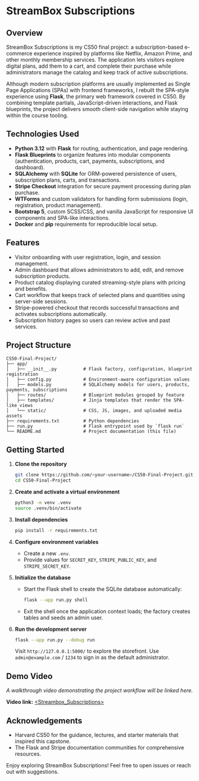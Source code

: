 # StreamBox Subscriptions

## Overview
StreamBox Subscriptions is my CS50 final project: a subscription-based e-commerce experience inspired by platforms like Netflix, Amazon Prime, and other monthly membership services. The application lets visitors explore digital plans, add them to a cart, and complete their purchase while administrators manage the catalog and keep track of active subscriptions.

Although modern subscription platforms are usually implemented as Single Page Applications (SPAs) with frontend frameworks, I rebuilt the SPA-style experience using **Flask**, the primary web framework covered in CS50. By combining template partials, JavaScript-driven interactions, and Flask blueprints, the project delivers smooth client-side navigation while staying within the course tooling.

## Technologies Used
- **Python 3.12** with **Flask** for routing, authentication, and page rendering.
- **Flask Blueprints** to organize features into modular components (authentication, products, cart, payments, subscriptions, and dashboard).
- **SQLAlchemy** with **SQLite** for ORM-powered persistence of users, subscription plans, carts, and transactions.
- **Stripe Checkout** integration for secure payment processing during plan purchase.
- **WTForms** and custom validators for handling form submissions (login, registration, product management).
- **Bootstrap 5**, custom SCSS/CSS, and vanilla JavaScript for responsive UI components and SPA-like interactions.
- **Docker** and **pip** requirements for reproducible local setup.

## Features
- Visitor onboarding with user registration, login, and session management.
- Admin dashboard that allows administrators to add, edit, and remove subscription products.
- Product catalog displaying curated streaming-style plans with pricing and benefits.
- Cart workflow that keeps track of selected plans and quantities using server-side sessions.
- Stripe-powered checkout that records successful transactions and activates subscriptions automatically.
- Subscription history pages so users can review active and past services.

## Project Structure
```
CS50-Final-Project/
├── app/
│   ├── __init__.py          # Flask factory, configuration, blueprint registration
│   ├── config.py            # Environment-aware configuration values
│   ├── models.py            # SQLAlchemy models for users, products, payments, subscriptions
│   ├── routes/              # Blueprint modules grouped by feature
│   ├── templates/           # Jinja templates that render the SPA-like views
│   └── static/              # CSS, JS, images, and uploaded media assets
├── requirements.txt         # Python dependencies
├── run.py                   # Flask entrypoint used by `flask run`
└── README.md                # Project documentation (this file)
```

## Getting Started
1. **Clone the repository**
   ```bash
   git clone https://github.com/<your-username>/CS50-Final-Project.git
   cd CS50-Final-Project
   ```
2. **Create and activate a virtual environment**
   ```bash
   python3 -m venv .venv
   source .venv/bin/activate
   ```
3. **Install dependencies**
   ```bash
   pip install -r requirements.txt
   ```
4. **Configure environment variables**
   - Create a new `.env`.
   - Provide values for `SECRET_KEY`, `STRIPE_PUBLIC_KEY`, and `STRIPE_SECRET_KEY`.

5. **Initialize the database**
   - Start the Flask shell to create the SQLite database automatically:
     ```bash
     flask --app run.py shell
     ```
   - Exit the shell once the application context loads; the factory creates tables and seeds an admin user.

6. **Run the development server**
   ```bash
   flask --app run.py --debug run
   ```
   Visit `http://127.0.0.1:5000/` to explore the storefront. Use `admin@example.com` / `1234` to sign in as the default administrator.

## Demo Video
_A walkthrough video demonstrating the project workflow will be linked here._

**Video link:** [<Streambox_Subscriptions>](https://drive.google.com/file/d/18kGbdXVqmGpRnzcJI-ysUNqr8vgRK_6Q/view?usp=drive_link)

## Acknowledgements
- Harvard CS50 for the guidance, lectures, and starter materials that inspired this capstone.
- The Flask and Stripe documentation communities for comprehensive resources.

Enjoy exploring StreamBox Subscriptions! Feel free to open issues or reach out with suggestions.
